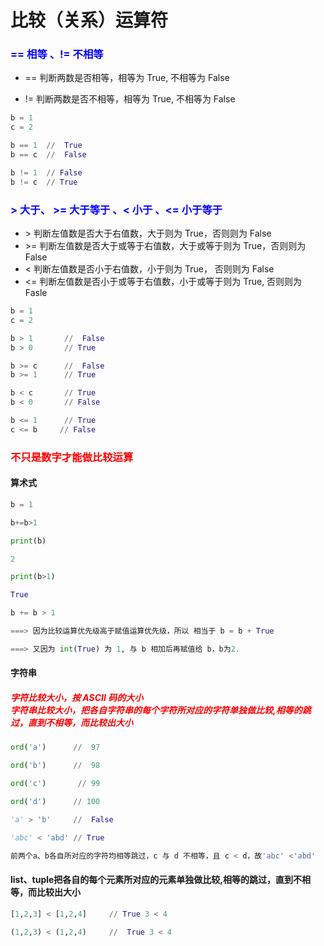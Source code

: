 # **比较（关系）运算符**

### **<font color="blue"> == 相等 、!= 不相等 </font>**

- == 判断两数是否相等，相等为 True, 不相等为 False
  
- != 判断两数是否不相等，相等为 True, 不相等为 False



```python
b = 1
c = 2

b == 1  //  True
b == c  //  False

b != 1  // False
b != c  // True
```

### **<font color="blue">  \> 大于、 >= 大于等于 、< 小于 、<= 小于等于 </font>**

- \> 判断左值数是否大于右值数，大于则为 True，否则则为 False
- \>= 判断左值数是否大于或等于右值数，大于或等于则为 True，否则则为 False
- < 判断左值数是否小于右值数，小于则为 True， 否则则为 False
- <= 判断左值数是否小于或等于右值数，小于或等于则为 True, 否则则为 Fasle
  



```python
b = 1
c = 2

b > 1       //  False
b > 0       // True

b >= c      //  False
b >= 1      // True

b < c       // True
b < 0       // False

b <= 1      // True
c <= b     // False
```

### **<font color="red"> 不只是数字才能做比较运算 </font>**

#### **算术式**

```python
b = 1

b+=b>1

print(b)

2

print(b>1)

True

b += b > 1 

===> 因为比较运算优先级高于赋值运算优先级，所以 相当于 b = b + True

===> 又因为 int(True) 为 1, 与 b 相加后再赋值给 b，b为2.  
```



####  **字符串**
##### **<font color="red"> 字符比较大小，按 ASCII 码的大小 <br> 字符串比较大小，把各自字符串的每个字符所对应的字符单独做比较,相等的跳过，直到不相等，而比较出大小</font>**

```python
ord('a')      //  97

ord('b')      //  98

ord('c')       // 99

ord('d')      // 100

'a' > 'b'     //  False

'abc' < 'abd' // True

前两个a、b各自所对应的字符均相等跳过，c 与 d 不相等，且 c < d，故'abc' <'abd'
```



#### **list、tuple把各自的每个元素所对应的元素单独做比较,相等的跳过，直到不相等，而比较出大小**

```python
[1,2,3] < [1,2,4]     // True 3 < 4

(1,2,3) < (1,2,4)     //  True 3 < 4
```

